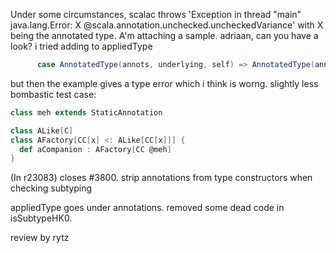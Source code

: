 Under some circumstances, scalac throws 'Exception in thread "main" java.lang.Error: X @scala.annotation.unchecked.uncheckedVariance' with X being the annotated type. A'm attaching a sample.
adriaan, can you have a look? i tried adding to appliedType

```scala
      case AnnotatedType(annots, underlying, self) => AnnotatedType(annots, appliedType(underlying, args), self)
```

but then the example gives a type error which i think is worng.
slightly less bombastic test case:

```scala
class meh extends StaticAnnotation

class ALike[C]
class AFactory[CC[x] <: ALike[CC[x]]] {
  def aCompanion : AFactory[CC @meh]
}
```
(In r23083) closes #3800. strip annotations from type constructors when checking subtyping

appliedType goes under annotations.
removed some dead code in isSubtypeHK0.

review by rytz
